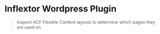 # Inflextor Wordpress Plugin

> Inspect ACF Flexible Content layouts to determine which pages they are used on
